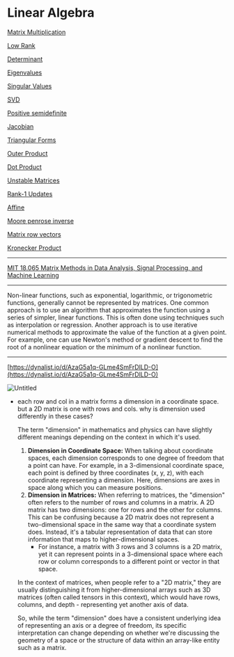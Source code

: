 # Linear Algebra

[Matrix Multiplication](Linear%20Algebra%20e6bc642112314024b2392685dfd6e47a/Matrix%20Multiplication%20114407d494a34203b4e6e68b5496efe3.md)

[Low Rank](Linear%20Algebra%20e6bc642112314024b2392685dfd6e47a/Low%20Rank%20818dedfe95ac406c8a655a1bcb715813.md) 

[Determinant](Linear%20Algebra%20e6bc642112314024b2392685dfd6e47a/Determinant%20a06d6e4f4bca4a8fa95e6ca6d5364b61.md)

[Eigenvalues](Linear%20Algebra%20e6bc642112314024b2392685dfd6e47a/Eigenvalues%2089e61573e33743da932dbb63575d7600.md) 

[Singular Values](Linear%20Algebra%20e6bc642112314024b2392685dfd6e47a/Singular%20Values%20837973abb02f400faa322e0a56f9415b.md) 

[SVD](Linear%20Algebra%20e6bc642112314024b2392685dfd6e47a/SVD%20b6e01b133b7d495b81236acafc3cea9b.md)

[Positive semidefinite](Linear%20Algebra%20e6bc642112314024b2392685dfd6e47a/Positive%20semidefinite%20920c5133c7164318beee2503e482dda6.md)

[Jacobian](Linear%20Algebra%20e6bc642112314024b2392685dfd6e47a/Jacobian%20165dd8f2c88b48758e8f2b8878c49db2.md) 

[Triangular Forms](Linear%20Algebra%20e6bc642112314024b2392685dfd6e47a/Triangular%20Forms%209953416118784fccab5c39e7e4046aad.md) 

[Outer Product](Linear%20Algebra%20e6bc642112314024b2392685dfd6e47a/Outer%20Product%2065f8a1a8e8fd45c4ac6e59d22afad162.md)

[Dot Product](Linear%20Algebra%20e6bc642112314024b2392685dfd6e47a/Dot%20Product%20db791e171b114aa1b4dd4edf67362ab3.md)

[Unstable Matrices](Linear%20Algebra%20e6bc642112314024b2392685dfd6e47a/Unstable%20Matrices%20058376257eae4b09b7adf3cad29ff23d.md) 

[Rank-1 Updates](Linear%20Algebra%20e6bc642112314024b2392685dfd6e47a/Rank-1%20Updates%205c333cecc74b4b17a0e585b31bbc6849.md)

[Affine](Linear%20Algebra%20e6bc642112314024b2392685dfd6e47a/Affine%20afe0e7fdf70a41bd94641bff03fbd4c4.md)

[Moore penrose inverse](Linear%20Algebra%20e6bc642112314024b2392685dfd6e47a/Moore%20penrose%20inverse%2096b4529e2abb4a0cab9ad796f01eff1f.md)

[Matrix row vectors](Linear%20Algebra%20e6bc642112314024b2392685dfd6e47a/Matrix%20row%20vectors%2048855e328f26473d8351c564fe666de6.md)

[Kronecker Product](Linear%20Algebra%20e6bc642112314024b2392685dfd6e47a/Kronecker%20Product%20522d797501164854b3b6a5597cd35157.md)

---

[MIT 18.065 Matrix Methods in Data Analysis, Signal Processing, and Machine Learning](Linear%20Algebra%20e6bc642112314024b2392685dfd6e47a/MIT%2018%20065%20Matrix%20Methods%20in%20Data%20Analysis,%20Signal%2006b8a1fe738744d0890b812702c5cd60.md)

---

Non-linear functions, such as exponential, logarithmic, or trigonometric functions, generally cannot be represented by matrices. One common approach is to use an algorithm that approximates the function using a series of simpler, linear functions. This is often done using techniques such as interpolation or regression. Another approach is to use iterative numerical methods to approximate the value of the function at a given point. For example, one can use Newton's method or gradient descent to find the root of a nonlinear equation or the minimum of a nonlinear function.

---

[https://dynalist.io/d/AzaG5a1q-GLme4SmFrDlLD-O](https://dynalist.io/d/AzaG5a1q-GLme4SmFrDlLD-O)

![Untitled](Linear%20Algebra%20e6bc642112314024b2392685dfd6e47a/Untitled.png)

- each row and col in a matrix forms a dimension in a coordinate space. but a 2D matrix is one with rows and cols. why is dimension used differently in these cases?
    
    The term "dimension" in mathematics and physics can have slightly different meanings depending on the context in which it's used.
    
    1. **Dimension in Coordinate Space:**
    When talking about coordinate spaces, each dimension corresponds to one degree of freedom that a point can have. For example, in a 3-dimensional coordinate space, each point is defined by three coordinates (x, y, z), with each coordinate representing a dimension. Here, dimensions are axes in space along which you can measure positions.
    2. **Dimension in Matrices:**
    When referring to matrices, the "dimension" often refers to the number of rows and columns in a matrix. A 2D matrix has two dimensions: one for rows and the other for columns. This can be confusing because a 2D matrix does not represent a two-dimensional space in the same way that a coordinate system does. Instead, it's a tabular representation of data that can store information that maps to higher-dimensional spaces.
        - For instance, a matrix with 3 rows and 3 columns is a 2D matrix, yet it can represent points in a 3-dimensional space where each row or column corresponds to a different point or vector in that space.
    
    In the context of matrices, when people refer to a "2D matrix," they are usually distinguishing it from higher-dimensional arrays such as 3D matrices (often called tensors in this context), which would have rows, columns, and depth - representing yet another axis of data.
    
    So, while the term "dimension" does have a consistent underlying idea of representing an axis or a degree of freedom, its specific interpretation can change depending on whether we're discussing the geometry of a space or the structure of data within an array-like entity such as a matrix.